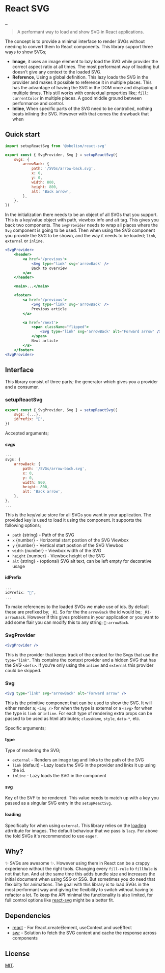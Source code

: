 # React SVG

<p>
    <a aria-label="NPM version" href="https://www.npmjs.com/package/@obelism/react-svg">
        <img alt="" src="https://badgen.net/npm/v/@obelism/react-svg">
    </a>
    <a aria-label="Package size" href="https://bundlephobia.com/result?p=@obelism/react-svg">
        <img alt="" src="https://badgen.net/bundlephobia/minzip/@obelism/react-svg@1.1.1">
    </a>
    <a aria-label="License" href="https://github.com/Obelism/react-SVG/blob/main/LICENSE">
        <img alt="" src="https://badgen.net/npm/license/@obelism/react-svg">
    </a>
</p>

> A performant way to load and show SVG in React applications.

The concept is to provide a minimal interface to render SVGs without needing to convert them to React components. This library support three ways to show SVGs;

- **Image**, it uses an image element to lazy load the SVG while provider the correct aspect ratio at all times. The most performant way of loading but doesn't give any context to the loaded SVG.
- **Reference**, Using a global definition. This lazy loads the SVG in the provider and makes it possible to reference it in multiple places. This has the advantage of having the SVG in the DOM once and displaying it multiple times. This still works with contextual properties like; `fill: currentColor` in multiple places. A good middle ground between performance and control.
- **Inline**, When specific parts of the SVG need to be controlled, nothing beats inlining the SVG. However with that comes the drawback that when

## Quick start

```js
import setupReactSvg from '@obelism/react-svg'

export const { SvgProvider, Svg } = setupReactSvg({
    svgs: {
        arrowBack: {
            path: '/SVGs/arrow-back.svg',
            x: 0,
            y: 0,
            width: 800,
            height: 800,
            alt: 'Back arrow',
        },
    },
})
```

In the initialization there needs to be an object of all SVGs that you support. This is a key/value object with path, viewbox info and alt tag. This gives you back two components. The `SvgProvider` needs to wrap all places where the `Svg` component is going to be used. Then when using the SVG component you provide the SVG to be shown, and the way it needs to be loaded; `link`, `external` or `inline`.

```jsx
<SvgProvider>
    <header>
        <a href='/previous'>
            <Svg type="link" svg='arrowBack' />
            Back to overview
        </a>
    </header>

    <main>...</main>

    <footer>
        <a href='/previous'>
            <Svg type="link" svg='arrowBack' />
            Previous article
        </a>

        <a href='/next'>
            <span className="flipped">
                <Svg type="link" svg='arrowBack' alt="Forward arrow" />
            </span>
            Next article
        </a>
    </footer>
<SvgProvider>
```

## Interface

This library consist of three parts; the generator which gives you a provider and a consumer.

### setupReactSvg

```js
export const { SvgProvider, Svg } = setupReactSvg({
    svgs: {...},
    idPrefix: "🦦",
})
```

Accepted arguments;

#### svgs

```js
...
svgs: {
    arrowBack: {
        path: '/SVGs/arrow-back.svg',
        x: 0,
        y: 0,
        width: 800,
        height: 800,
        alt: 'Back arrow',
    },
},
...
```

This is the key/value store for all SVGs you want in your application. The provided key is used to load it using the component. It supports the following options;

- `path` {string} - Path of the SVG
- `x` {number} - Horizontal start postion of the SVG Viewbox
- `y` {number} - Vertical start postion of the SVG Viewbox
- `width` {number} - Viewbox width of the SVG
- `height` {number} - Viewbox height of the SVG
- `alt` {string} - (optional) SVG alt text, can be left empty for decorative usage

#### idPrefix

```js
...
idPrefix: "🦦",
...
```

To make references to the loaded SVGs we make use of ids. By default these are prefixed by; `_RI`. So for the the `arrowBack` the id would be; `_RI-arrowBack`. However if this gives problems in your application or you want to add some flair you can modify this to any string; `🦦-arrowBack`.

### SvgProvider

```jsx
<SvgProvider />
```

This is the provider that keeps track of the context for the Svgs that use the `type="link"`. This contains the context provider and a hidden SVG that has the SVG `<defs>`. If you're only using the `inline` and `external` this provider could be skipped.

### Svg

```jsx
<Svg type="link" svg="arrowBack" alt="Forward arrow" />
```

This is the primitive component that can be used to show the SVG. It will either render a; `<img />` for when the type is external or a `<svg>` for when the type is `link` or `inline`. For each type of rendering extra props can be passed to be used as html attributes; `className`, `style`, `data-*`, etc.

Specific arguments;

#### type

Type of rendering the SVG;

- `external` - Renders an image tag and links to the path of the SVG
- `link` (default) - Lazy loads the SVG in the provider and links it up using the id.
- `inline` - Lazy loads the SVG in the component

#### svg

Key of the SVF to be rendered. This value needs to match up with a key you passed as a singular SVG entry in the `setupReactSvg`.

#### loading

Specifically for when using `external`. This library relies on the [loading](https://developer.mozilla.org/en-US/docs/Web/Performance/Lazy_loading#images_and_iframes) attrribute for images. The default behaviour that we pass is `lazy`. For above the fold SVGs it's recommended to use `eager`.

## Why?

✨ SVGs are awesome ✨. However using them in React can be a crappy experience without the right tools. Changing every `fill-rule` to `fillRule` is not that fun. And at the same time this adds bundle size and increases the initial document when using SSG or SSG. But sometimes you do need that flexibilty for animations. The goal with this library is to load SVGs in the most performant way and giving the flexibility to switch without having to refactor a lot. To keep the API minimal the functionality is also limited, for full control options like [react-svg](https://www.npmjs.com/package/react-svg) might be a better fit.

## Dependencies

- [react](https://www.npmjs.com/package/react) - For React.createElement, useContext and useEffect
- [swr](https://www.npmjs.com/package/swr) - Solution to fetch the SVG content and cache the response across components

## License

[MIT](LICENSE).
